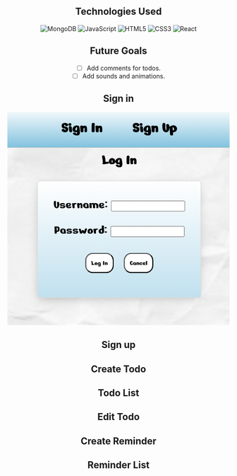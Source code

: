 <div id="assets" align="center">

## Technologies Used
![MongoDB](https://img.shields.io/badge/-MongoDB-2b244f?style=flat&logo=mongodb)
![JavaScript](https://img.shields.io/badge/javascript-9691b5?logo=javascript&logoColor=2b244f)
![HTML5](https://img.shields.io/badge/-HTML5-2b244f?style=flat&logo=html5)
![CSS3](https://img.shields.io/badge/-CSS-2b244f?style=flat&logo=css3)
![React](https://img.shields.io/badge/-React-2b244f?style=flat&logo=react)

## Future Goals

- [ ] Add comments for todos.
- [ ] Add sounds and animations.

## Sign in

![Sign in](public/screenshots/Signin.png)

## Sign up

## Create Todo

## Todo List

## Edit Todo

## Create Reminder

## Reminder List


</div>